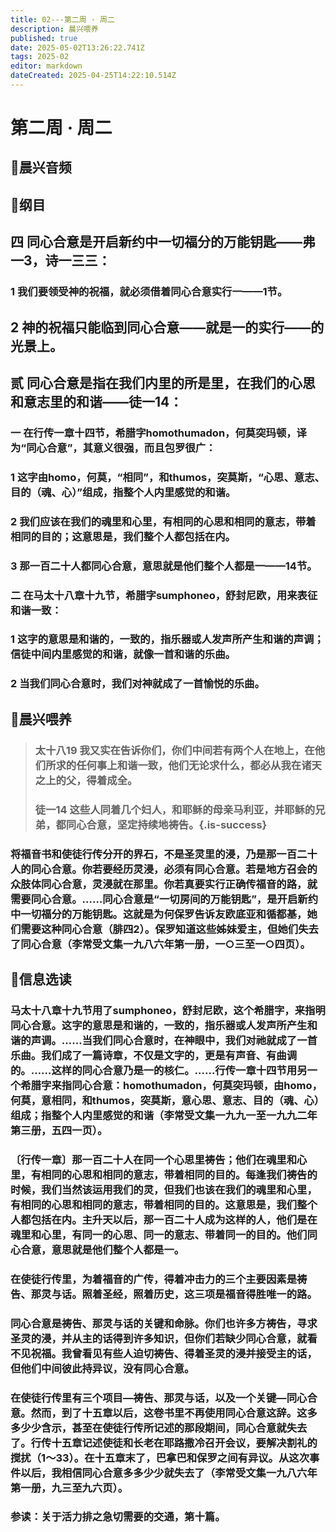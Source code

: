 ```yaml
---
title: 02---第二周 · 周二
description: 晨兴喂养
published: true
date: 2025-05-02T13:26:22.741Z
tags: 2025-02
editor: markdown
dateCreated: 2025-04-25T14:22:10.514Z
---
```


# 第二周 · 周二
## 🎵晨兴音频

## 📖纲目

## 四   同心合意是开启新约中一切福分的万能钥匙——弗一3，诗一三三：

### 1   我们要领受神的祝福，就必须借着同心合意实行一——1节。

## 2   神的祝福只能临到同心合意——就是一的实行——的光景上。

## 贰   同心合意是指在我们内里的所是里，在我们的心思和意志里的和谐——徒一14：

### 一   在行传一章十四节，希腊字homothumadon，何莫突玛顿，译为“同心合意”，其意义很强，而且包罗很广：

### 1   这字由homo，何莫，“相同”，和thumos，突莫斯，“心思、意志、目的（魂、心）”组成，指整个人内里感觉的和谐。

### 2   我们应该在我们的魂里和心里，有相同的心思和相同的意志，带着相同的目的；这意思是，我们整个人都包括在内。

### 3   那一百二十人都同心合意，意思就是他们整个人都是一——14节。

### 二   在马太十八章十九节，希腊字sumphoneo，舒封尼欧，用来表征和谐一致：

### 1   这字的意思是和谐的，一致的，指乐器或人发声所产生和谐的声调；信徒中间内里感觉的和谐，就像一首和谐的乐曲。

### 2   当我们同心合意时，我们对神就成了一首愉悦的乐曲。

## 📖晨兴喂养

>### 太十八19    我又实在告诉你们，你们中间若有两个人在地上，在他们所求的任何事上和谐一致，他们无论求什么，都必从我在诸天之上的父，得着成全。
>
>### 徒一14    这些人同着几个妇人，和耶稣的母亲马利亚，并耶稣的兄弟，都同心合意，坚定持续地祷告。{.is-success}

### 将福音书和使徒行传分开的界石，不是圣灵里的浸，乃是那一百二十人的同心合意。你若要经历灵浸，必须有同心合意。若是地方召会的众肢体同心合意，灵浸就在那里。你若真要实行正确传福音的路，就需要同心合意。……同心合意是“一切房间的万能钥匙”，是开启新约中一切福分的万能钥匙。这就是为何保罗告诉友欧底亚和循都基，她们需要这种同心合意（腓四2）。保罗知道这些姊妹爱主，但她们失去了同心合意（李常受文集一九八六年第一册，一○三至一○四页）。

## 📖信息选读

### 马太十八章十九节用了sumphoneo，舒封尼欧，这个希腊字，来指明同心合意。这字的意思是和谐的，一致的，指乐器或人发声所产生和谐的声调。……当我们同心合意时，在神眼中，我们对祂就成了一首乐曲。我们成了一篇诗章，不仅是文字的，更是有声音、有曲调的。……这样的同心合意乃是一的核仁。……行传一章十四节用另一个希腊字来指同心合意：homothumadon，何莫突玛顿，由homo，何莫，意相同，和thumos，突莫斯，意心思、意志、目的（魂、心）组成；指整个人内里感觉的和谐（李常受文集一九九一至一九九二年第三册，五四一页）。

### 〔行传一章〕那一百二十人在同一个心思里祷告；他们在魂里和心里，有相同的心思和相同的意志，带着相同的目的。每逢我们祷告的时候，我们当然该运用我们的灵，但我们也该在我们的魂里和心里，有相同的心思和相同的意志，带着相同的目的。这意思是，我们整个人都包括在内。主升天以后，那一百二十人成为这样的人，他们是在魂里和心里，有同一的心思、同一的意志、带着同一的目的。他们同心合意，意思就是他们整个人都是一。

### 在使徒行传里，为着福音的广传，得着冲击力的三个主要因素是祷告、那灵与话。照着圣经，照着历史，这三项是福音得胜唯一的路。

### 同心合意是祷告、那灵与话的关键和命脉。你们也许多方祷告，寻求圣灵的浸，并从主的话得到许多知识，但你们若缺少同心合意，就看不见祝福。我曾看见有些人迫切祷告、得着圣灵的浸并接受主的话，但他们中间彼此持异议，没有同心合意。

### 在使徒行传里有三个项目—祷告、那灵与话，以及一个关键—同心合意。然而，到了十五章以后，这卷书里不再使用同心合意这辞。这多多少少含示，甚至在使徒行传所记述的那段期间，同心合意就失去了。行传十五章记述使徒和长老在耶路撒冷召开会议，要解决割礼的搅扰（1～33）。在十五章末了，巴拿巴和保罗之间有异议。从这次事件以后，我相信同心合意多多少少就失去了（李常受文集一九八六年第一册，九三至九六页）。

### 参读：关于活力排之急切需要的交通，第十篇。
<!-- Google tag (gtag.js) -->
<script async src="https://www.googletagmanager.com/gtag/js?id=G-1P8709Z16T"></script>
<script>
  window.dataLayer = window.dataLayer || [];
  function gtag(){dataLayer.push(arguments);}
  gtag('js', new Date());

  gtag('config', 'G-1P8709Z16T');
</script>
